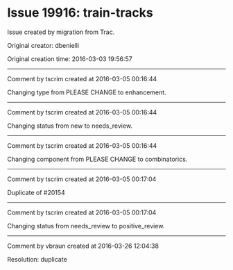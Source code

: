 # Issue 19916: train-tracks

Issue created by migration from Trac.

Original creator: dbenielli

Original creation time: 2016-03-03 19:56:57




---

Comment by tscrim created at 2016-03-05 00:16:44

Changing type from PLEASE CHANGE to enhancement.


---

Comment by tscrim created at 2016-03-05 00:16:44

Changing status from new to needs_review.


---

Comment by tscrim created at 2016-03-05 00:16:44

Changing component from PLEASE CHANGE to combinatorics.


---

Comment by tscrim created at 2016-03-05 00:17:04

Duplicate of #20154


---

Comment by tscrim created at 2016-03-05 00:17:04

Changing status from needs_review to positive_review.


---

Comment by vbraun created at 2016-03-26 12:04:38

Resolution: duplicate
